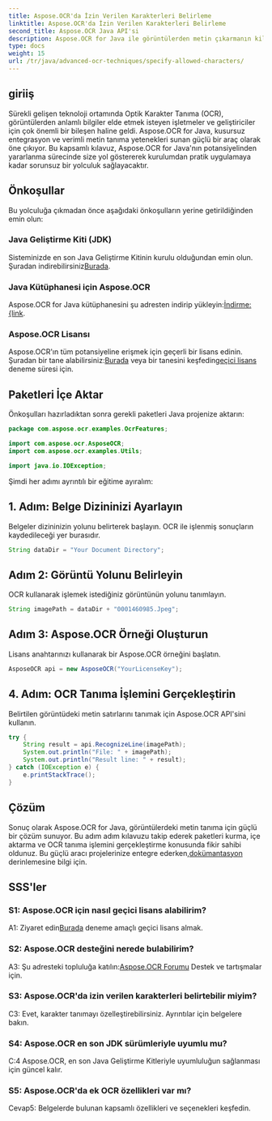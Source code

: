```yaml
---
title: Aspose.OCR'da İzin Verilen Karakterleri Belirleme
linktitle: Aspose.OCR'da İzin Verilen Karakterleri Belirleme
second_title: Aspose.OCR Java API'si
description: Aspose.OCR for Java ile görüntülerden metin çıkarmanın kilidini sorunsuz bir şekilde açın. Verimli entegrasyon için adım adım kılavuzumuzu izleyin.
type: docs
weight: 15
url: /tr/java/advanced-ocr-techniques/specify-allowed-characters/
---
```

## giriiş

Sürekli gelişen teknoloji ortamında Optik Karakter Tanıma (OCR), görüntülerden anlamlı bilgiler elde etmek isteyen işletmeler ve geliştiriciler için çok önemli bir bileşen haline geldi. Aspose.OCR for Java, kusursuz entegrasyon ve verimli metin tanıma yetenekleri sunan güçlü bir araç olarak öne çıkıyor. Bu kapsamlı kılavuz, Aspose.OCR for Java'nın potansiyelinden yararlanma sürecinde size yol göstererek kurulumdan pratik uygulamaya kadar sorunsuz bir yolculuk sağlayacaktır.

## Önkoşullar

Bu yolculuğa çıkmadan önce aşağıdaki önkoşulların yerine getirildiğinden emin olun:

### Java Geliştirme Kiti (JDK)

 Sisteminizde en son Java Geliştirme Kitinin kurulu olduğundan emin olun. Şuradan indirebilirsiniz[Burada](https://www.oracle.com/java/technologies/javase-downloads.html).

### Java Kütüphanesi için Aspose.OCR

 Aspose.OCR for Java kütüphanesini şu adresten indirip yükleyin:[İndirme: {link](https://releases.aspose.com/ocr/java/).

### Aspose.OCR Lisansı

 Aspose.OCR'ın tüm potansiyeline erişmek için geçerli bir lisans edinin. Şuradan bir tane alabilirsiniz:[Burada](https://purchase.aspose.com/buy) veya bir tanesini keşfedin[geçici lisans](https://purchase.aspose.com/temporary-license/) deneme süresi için.

## Paketleri İçe Aktar

Önkoşulları hazırladıktan sonra gerekli paketleri Java projenize aktarın:

```java
package com.aspose.ocr.examples.OcrFeatures;

import com.aspose.ocr.AsposeOCR;
import com.aspose.ocr.examples.Utils;

import java.io.IOException;
```

Şimdi her adımı ayrıntılı bir eğitime ayıralım:

## 1. Adım: Belge Dizininizi Ayarlayın

Belgeler dizininizin yolunu belirterek başlayın. OCR ile işlenmiş sonuçların kaydedileceği yer burasıdır.

```java
String dataDir = "Your Document Directory";
```

## Adım 2: Görüntü Yolunu Belirleyin

OCR kullanarak işlemek istediğiniz görüntünün yolunu tanımlayın.

```java
String imagePath = dataDir + "0001460985.Jpeg";
```

## Adım 3: Aspose.OCR Örneği Oluşturun

Lisans anahtarınızı kullanarak bir Aspose.OCR örneğini başlatın.

```java
AsposeOCR api = new AsposeOCR("YourLicenseKey");
```

## 4. Adım: OCR Tanıma İşlemini Gerçekleştirin

Belirtilen görüntüdeki metin satırlarını tanımak için Aspose.OCR API'sini kullanın.

```java
try {
    String result = api.RecognizeLine(imagePath);
    System.out.println("File: " + imagePath);
    System.out.println("Result line: " + result);
} catch (IOException e) {
    e.printStackTrace();
}
```

## Çözüm

 Sonuç olarak Aspose.OCR for Java, görüntülerdeki metin tanıma için güçlü bir çözüm sunuyor. Bu adım adım kılavuzu takip ederek paketleri kurma, içe aktarma ve OCR tanıma işlemini gerçekleştirme konusunda fikir sahibi oldunuz. Bu güçlü aracı projelerinize entegre ederken,[dokümantasyon](https://reference.aspose.com/ocr/java/) derinlemesine bilgi için.

## SSS'ler

### S1: Aspose.OCR için nasıl geçici lisans alabilirim?

 A1: Ziyaret edin[Burada](https://purchase.aspose.com/temporary-license/) deneme amaçlı geçici lisans almak.

### S2: Aspose.OCR desteğini nerede bulabilirim?

 A3: Şu adresteki topluluğa katılın:[Aspose.OCR Forumu](https://forum.aspose.com/c/ocr/16) Destek ve tartışmalar için.

### S3: Aspose.OCR'da izin verilen karakterleri belirtebilir miyim?

C3: Evet, karakter tanımayı özelleştirebilirsiniz. Ayrıntılar için belgelere bakın.

### S4: Aspose.OCR en son JDK sürümleriyle uyumlu mu?

C:4 Aspose.OCR, en son Java Geliştirme Kitleriyle uyumluluğun sağlanması için güncel kalır.

### S5: Aspose.OCR'da ek OCR özellikleri var mı?

Cevap5: Belgelerde bulunan kapsamlı özellikleri ve seçenekleri keşfedin.